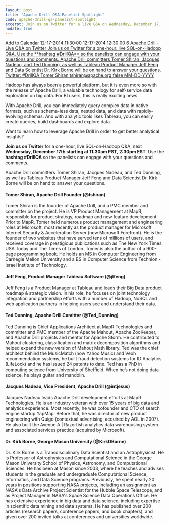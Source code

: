 ```yaml
---
layout: post
title: "Apache Drill Q&A Panelist Spotlight"
code: apache-drill-qa-panelist-spotlight
excerpt: Join us on Twitter for a live Q&A on Wednesday, December 17.
nodate: true
---
```

<script type="text/javascript" src="https://addthisevent.com/libs/1.5.8/ate.min.js"></script>
<a href="{{ site.baseurl }}/blog/2014/12/11/apache-drill-qa-panelist-spotlight/" title="Add to Calendar" class="addthisevent">
    Add to Calendar
    <span class="_start">12-17-2014 11:30:00</span>
    <span class="_end">12-17-2014 12:30:00</span>
    <span class="_zonecode">6</span>
    <span class="_summary">Apache Drill - Live Q&A on Twitter</span>
    <span class="_description">Join us on Twitter for a one-hour, live SQL-on-Hadoop Q&A. Use the **hashtag #DrillQA** so the panelists can engage with your questions and comments. Apache Drill committers Tomer Shiran, Jacques Nadeau, and Ted Dunning, as well as Tableau Product Manager Jeff Feng and Data Scientist Dr. Kirk Borne will be on hand to answer your questions.</span>
    <span class="_location">Twitter: #DrillQA</span>
    <span class="_organizer">Tomer Shiran</span>
    <span class="_organizer_email">tshiran@apache.org</span>
    <span class="_all_day_event">false</span>
    <span class="_date_format">MM-DD-YYYY</span>
</a>

Hadoop has always been a powerful platform, but it is even more so with the release of Apache Drill, a valuable technology for self-service data exploration on big data. For BI users, this is really exciting news. 

With Apache Drill, you can immediately query complex data in native formats, such as schema-less data, nested data, and data with rapidly-evolving schemas. And with analytic tools likes Tableau, you can easily create queries, build dashboards and explore data. 

Want to learn how to leverage Apache Drill in order to get better analytical insights? 

**Join us on Twitter** for a one-hour, live SQL-on-Hadoop Q&A, next **Wednesday, December 17th starting at 11:30am PST, 2:30pm EST**. Use the **hashtag #DrillQA** so the panelists can engage with your questions and comments.

Apache Drill committers Tomer Shiran, Jacques Nadeau, and Ted Dunning, as well as Tableau Product Manager Jeff Feng and Data Scientist Dr. Kirk Borne will be on hand to answer your questions.

#### Tomer Shiran, Apache Drill Founder (@tshiran)
Tomer Shiran is the founder of Apache Drill, and a PMC member and committer on the project. He is VP Product Management at MapR, responsible for product strategy, roadmap and new feature development. Prior to MapR, Tomer held numerous product management and engineering roles at Microsoft, most recently as the product manager for Microsoft Internet Security & Acceleration Server (now Microsoft Forefront). He is the founder of two websites that have served tens of millions of users, and received coverage in prestigious publications such as The New York Times, USA Today and The Times of London. Tomer is also the author of a 900-page programming book. He holds an MS in Computer Engineering from Carnegie Mellon University and a BS in Computer Science from Technion - Israel Institute of Technology.

#### Jeff Feng, Product Manager Tableau Software (@jtfeng) 
Jeff Feng is a Product Manager at Tableau and leads their Big Data product roadmap & strategic vision.  In his role, he focuses on joint technology integration and partnership efforts with a number of Hadoop, NoSQL and web application partners in helping users see and understand their data.

#### Ted Dunning, Apache Drill Comitter (@Ted_Dunning)
Ted Dunning is Chief Applications Architect at MapR Technologies and committer and PMC member of the Apache Mahout, Apache ZooKeeper, and Apache Drill projects and mentor for Apache Storm. He contributed to Mahout clustering, classification and matrix decomposition algorithms  and helped expand the new version of Mahout Math library. Ted was the chief architect behind the MusicMatch (now Yahoo Music) and Veoh recommendation systems, he built fraud detection systems for ID Analytics (LifeLock) and he has issued 24 patents to date. Ted has a PhD in computing science from University of Sheffield. When he’s not doing data science, he plays guitar and mandolin.

#### Jacques Nadeau, Vice President, Apache Drill (@intjesus) 
Jacques Nadeau leads Apache Drill development efforts at MapR Technologies. He is an industry veteran with over 15 years of big data and analytics experience. Most recently, he was cofounder and CTO of search engine startup YapMap. Before that, he was director of new product engineering with Quigo (contextual advertising, acquired by AOL in 2007). He also built the Avenue A | Razorfish analytics data warehousing system and associated services practice (acquired by Microsoft).

#### Dr. Kirk Borne, George Mason University (@KirkDBorne)
Dr. Kirk Borne is a Transdisciplinary Data Scientist and an Astrophysicist. He is Professor of Astrophysics and Computational Science in the George Mason University School of Physics, Astronomy, and Computational Sciences. He has been at Mason since 2003, where he teaches and advises students in the graduate and undergraduate Computational Science, Informatics, and Data Science programs. Previously, he spent nearly 20 years in positions supporting NASA projects, including an assignment as NASA's Data Archive Project Scientist for the Hubble Space Telescope, and as Project Manager in NASA's Space Science Data Operations Office. He has extensive experience in big data and data science, including expertise in scientific data mining and data systems. He has published over 200 articles (research papers, conference papers, and book chapters), and given over 200 invited talks at conferences and universities worldwide.